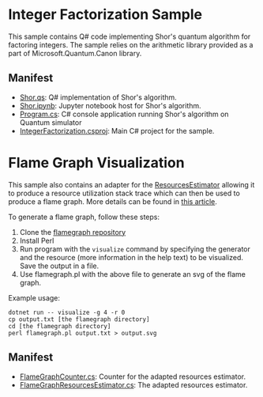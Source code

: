 ﻿# Integer Factorization Sample #

This sample contains Q# code implementing Shor's quantum algorithm for
factoring integers. The sample relies on the arithmetic library provided as
a part of Microsoft.Quantum.Canon library.

## Manifest ##

- [Shor.qs](./Shor.qs): Q# implementation of Shor's algorithm.
- [Shor.ipynb](./Shor.ipynb): Jupyter notebook host for Shor's algorithm.
- [Program.cs](./Program.cs): C# console application running Shor's algorithm
  on Quantum simulator
- [IntegerFactorization.csproj](./IntegerFactorization.csproj): Main C# project for the sample.

# Flame Graph Visualization #

This sample also contains an adapter for the [ResourcesEstimator](https://github.com/microsoft/qsharp-runtime/tree/974a385cc57c2b663e8134c1f3170f9cb8ae5fb1/src/Simulation/Simulators/ResourcesEstimator) allowing it to produce a resource utilization stack trace which can then be used to produce a flame graph. More details can be found in [this article](https://aman3014.medium.com/flame-graphs-for-q-f4f9bb076d88).

To generate a flame graph, follow these steps:

1. Clone the [flamegraph repository](https://github.com/brendangregg/FlameGraph)
2. Install Perl
3. Run program with the `visualize` command by specifying the generator and the resource (more information in the help text) to be visualized. Save the output in a file.
4. Use flamegraph.pl with the above file to generate an svg of the flame graph.

Example usage:
```
dotnet run -- visualize -g 4 -r 0
cp output.txt [the flamegraph directory]
cd [the flamegraph directory]
perl flamegraph.pl output.txt > output.svg
```

## Manifest ##

- [FlameGraphCounter.cs](./FlameGraphCounter.cs): Counter for the adapted resources estimator.
- [FlameGraphResourcesEstimator.cs](./FlameGraphResourcesEstimator.cs): The adapted resources estimator.
